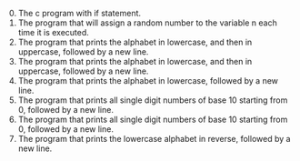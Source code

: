 0. The c program with if statement.
1. The program that will assign a random number to the variable n each time it is executed.
2. The program that prints the alphabet in lowercase, and then in uppercase, followed by a new line.
3. The program that prints the alphabet in lowercase, and then in uppercase, followed by a new line.
4. The program that prints the alphabet in lowercase, followed by a new line.
5. The program that prints all single digit numbers of base 10 starting from 0, followed by a new line.
6. The program that prints all single digit numbers of base 10 starting from 0, followed by a new line.
7. The program that prints the lowercase alphabet in reverse, followed by a new line. 
